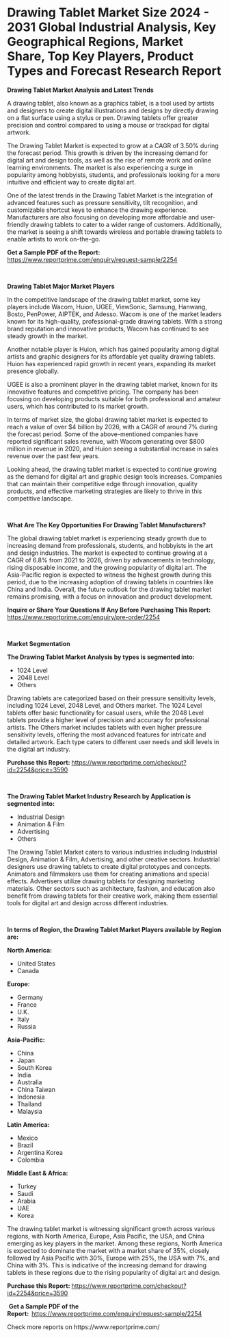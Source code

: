 <p><h1>Drawing Tablet Market Size 2024 - 2031 Global Industrial Analysis, Key Geographical Regions, Market Share, Top Key Players, Product Types and Forecast Research Report</h1></p><p><strong>Drawing Tablet Market Analysis and Latest Trends</strong></p>
<p><p>A drawing tablet, also known as a graphics tablet, is a tool used by artists and designers to create digital illustrations and designs by directly drawing on a flat surface using a stylus or pen. Drawing tablets offer greater precision and control compared to using a mouse or trackpad for digital artwork.</p><p>The Drawing Tablet Market is expected to grow at a CAGR of 3.50% during the forecast period. This growth is driven by the increasing demand for digital art and design tools, as well as the rise of remote work and online learning environments. The market is also experiencing a surge in popularity among hobbyists, students, and professionals looking for a more intuitive and efficient way to create digital art.</p><p>One of the latest trends in the Drawing Tablet Market is the integration of advanced features such as pressure sensitivity, tilt recognition, and customizable shortcut keys to enhance the drawing experience. Manufacturers are also focusing on developing more affordable and user-friendly drawing tablets to cater to a wider range of customers. Additionally, the market is seeing a shift towards wireless and portable drawing tablets to enable artists to work on-the-go.</p></p>
<p><strong>Get a Sample PDF of the Report:&nbsp;</strong> <a href="https://www.reportprime.com/enquiry/request-sample/2254">https://www.reportprime.com/enquiry/request-sample/2254</a></p>
<p>&nbsp;</p>
<p><strong>Drawing Tablet Major Market Players</strong></p>
<p><p>In the competitive landscape of the drawing tablet market, some key players include Wacom, Huion, UGEE, ViewSonic, Samsung, Hanwang, Bosto, PenPower, AIPTEK, and Adesso. Wacom is one of the market leaders known for its high-quality, professional-grade drawing tablets. With a strong brand reputation and innovative products, Wacom has continued to see steady growth in the market.</p><p>Another notable player is Huion, which has gained popularity among digital artists and graphic designers for its affordable yet quality drawing tablets. Huion has experienced rapid growth in recent years, expanding its market presence globally.</p><p>UGEE is also a prominent player in the drawing tablet market, known for its innovative features and competitive pricing. The company has been focusing on developing products suitable for both professional and amateur users, which has contributed to its market growth.</p><p>In terms of market size, the global drawing tablet market is expected to reach a value of over $4 billion by 2026, with a CAGR of around 7% during the forecast period. Some of the above-mentioned companies have reported significant sales revenue, with Wacom generating over $800 million in revenue in 2020, and Huion seeing a substantial increase in sales revenue over the past few years.</p><p>Looking ahead, the drawing tablet market is expected to continue growing as the demand for digital art and graphic design tools increases. Companies that can maintain their competitive edge through innovation, quality products, and effective marketing strategies are likely to thrive in this competitive landscape.</p></p>
<p>&nbsp;</p>
<p><strong>What Are The Key Opportunities For Drawing Tablet Manufacturers?</strong></p>
<p><p>The global drawing tablet market is experiencing steady growth due to increasing demand from professionals, students, and hobbyists in the art and design industries. The market is expected to continue growing at a CAGR of 6.8% from 2021 to 2026, driven by advancements in technology, rising disposable income, and the growing popularity of digital art. The Asia-Pacific region is expected to witness the highest growth during this period, due to the increasing adoption of drawing tablets in countries like China and India. Overall, the future outlook for the drawing tablet market remains promising, with a focus on innovation and product development.</p></p>
<p><strong>Inquire or Share Your Questions If Any Before Purchasing This Report:</strong> <a href="https://www.reportprime.com/enquiry/pre-order/2254">https://www.reportprime.com/enquiry/pre-order/2254</a></p>
<p>&nbsp;</p>
<p><strong>Market Segmentation</strong></p>
<p><strong>The Drawing Tablet Market Analysis by types is segmented into:</strong></p>
<p><ul><li>1024 Level</li><li>2048 Level</li><li>Others</li></ul></p>
<p><p>Drawing tablets are categorized based on their pressure sensitivity levels, including 1024 Level, 2048 Level, and Others market. The 1024 Level tablets offer basic functionality for casual users, while the 2048 Level tablets provide a higher level of precision and accuracy for professional artists. The Others market includes tablets with even higher pressure sensitivity levels, offering the most advanced features for intricate and detailed artwork. Each type caters to different user needs and skill levels in the digital art industry.</p></p>
<p><strong>Purchase this Report:&nbsp;</strong><a href="https://www.reportprime.com/checkout?id=2254&price=3590">https://www.reportprime.com/checkout?id=2254&price=3590</a></p>
<p>&nbsp;</p>
<p><strong>The Drawing Tablet Market Industry Research by Application is segmented into:</strong></p>
<p><ul><li>Industrial Design</li><li>Animation & Film</li><li>Advertising</li><li>Others</li></ul></p>
<p><p>The Drawing Tablet Market caters to various industries including Industrial Design, Animation & Film, Advertising, and other creative sectors. Industrial designers use drawing tablets to create digital prototypes and concepts. Animators and filmmakers use them for creating animations and special effects. Advertisers utilize drawing tablets for designing marketing materials. Other sectors such as architecture, fashion, and education also benefit from drawing tablets for their creative work, making them essential tools for digital art and design across different industries.</p></p>
<p>&nbsp;</p>
<p><strong>In terms of Region, the Drawing Tablet Market Players available by Region are:</strong></p>
<p>
    <p> <strong> North America: </strong>
        <ul>
            <li>United States</li>
            <li>Canada</li>
        </ul>
        </p> 
    <p> <strong> Europe: </strong>
        <ul>
            <li>Germany</li>
            <li>France</li>
            <li>U.K.</li>
            <li>Italy</li>
            <li>Russia</li>
        </ul>
        </p> 
    <p> <strong> Asia-Pacific: </strong>
        <ul>
            <li>China</li>
            <li>Japan</li>
            <li>South Korea</li>
            <li>India</li>
            <li>Australia</li>
            <li>China Taiwan</li>
            <li>Indonesia</li>
            <li>Thailand</li>
            <li>Malaysia</li>
        </ul>
        </p> 
    <p> <strong> Latin America: </strong>
        <ul>
            <li>Mexico</li>
            <li>Brazil</li>
            <li>Argentina Korea</li>
            <li>Colombia</li>
        </ul>
        </p> 
    <p> <strong> Middle East & Africa: </strong>
        <ul>
            <li>Turkey</li>
            <li>Saudi</li>
            <li>Arabia</li>
            <li>UAE</li>
            <li>Korea</li>
        </ul>
    </p>
    </p>
<p><p>The drawing tablet market is witnessing significant growth across various regions, with North America, Europe, Asia Pacific, the USA, and China emerging as key players in the market. Among these regions, North America is expected to dominate the market with a market share of 35%, closely followed by Asia Pacific with 30%, Europe with 25%, the USA with 7%, and China with 3%. This is indicative of the increasing demand for drawing tablets in these regions due to the rising popularity of digital art and design.</p></p>
<p><strong>Purchase this Report: </strong><a href="https://www.reportprime.com/checkout?id=2254&price=3590">https://www.reportprime.com/checkout?id=2254&price=3590</a></p>
<p>&nbsp;<strong>Get a Sample PDF of the Report:&nbsp;&nbsp;</strong><a href="https://www.reportprime.com/enquiry/request-sample/2254">https://www.reportprime.com/enquiry/request-sample/2254</a></p>
<p><strong></strong></p>
<p>Check more reports on https://www.reportprime.com/</p>